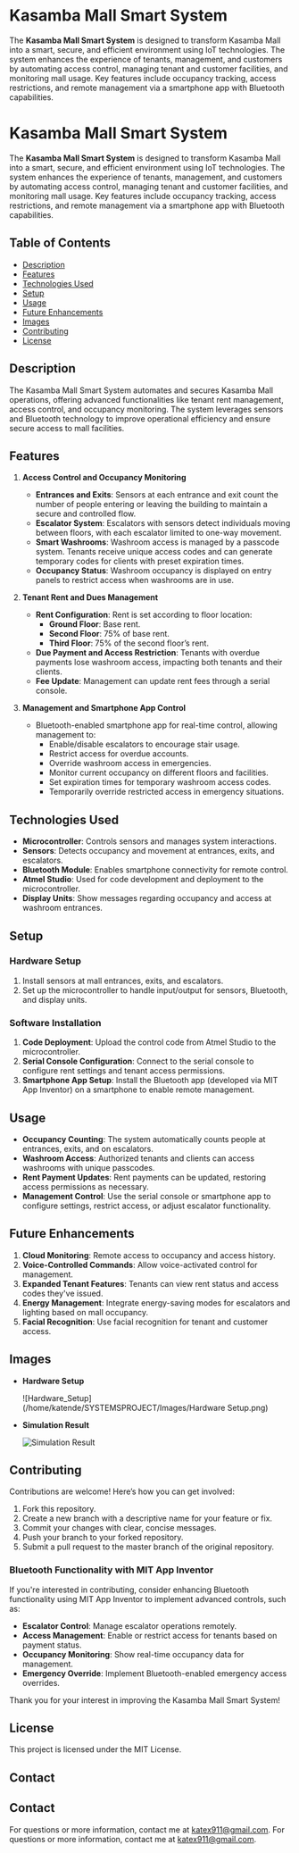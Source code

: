 # Kasamba Mall Smart System

The **Kasamba Mall Smart System** is designed to transform Kasamba Mall into a smart, secure, and efficient environment using IoT technologies. The system enhances the experience of tenants, management, and customers by automating access control, managing tenant and customer facilities, and monitoring mall usage. Key features include occupancy tracking, access restrictions, and remote management via a smartphone app with Bluetooth capabilities.

# Kasamba Mall Smart System

The **Kasamba Mall Smart System** is designed to transform Kasamba Mall into a smart, secure, and efficient environment using IoT technologies. The system enhances the experience of tenants, management, and customers by automating access control, managing tenant and customer facilities, and monitoring mall usage. Key features include occupancy tracking, access restrictions, and remote management via a smartphone app with Bluetooth capabilities.

## Table of Contents

- [Description](#description)
- [Features](#features)
- [Technologies Used](#technologies-used)
- [Setup](#setup)
- [Usage](#usage)
- [Future Enhancements](#future-enhancements)
- [Images](#images)
- [Contributing](#contributing)
- [License](#license)

## Description

The Kasamba Mall Smart System automates and secures Kasamba Mall operations, offering advanced functionalities like tenant rent management, access control, and occupancy monitoring. The system leverages sensors and Bluetooth technology to improve operational efficiency and ensure secure access to mall facilities.

## Features

1. **Access Control and Occupancy Monitoring**

   - **Entrances and Exits**: Sensors at each entrance and exit count the number of people entering or leaving the building to maintain a secure and controlled flow.
   - **Escalator System**: Escalators with sensors detect individuals moving between floors, with each escalator limited to one-way movement.
   - **Smart Washrooms**: Washroom access is managed by a passcode system. Tenants receive unique access codes and can generate temporary codes for clients with preset expiration times.
   - **Occupancy Status**: Washroom occupancy is displayed on entry panels to restrict access when washrooms are in use.

2. **Tenant Rent and Dues Management**

   - **Rent Configuration**: Rent is set according to floor location:
     - **Ground Floor**: Base rent.
     - **Second Floor**: 75% of base rent.
     - **Third Floor**: 75% of the second floor’s rent.
   - **Due Payment and Access Restriction**: Tenants with overdue payments lose washroom access, impacting both tenants and their clients.
   - **Fee Update**: Management can update rent fees through a serial console.

3. **Management and Smartphone App Control**
   - Bluetooth-enabled smartphone app for real-time control, allowing management to:
     - Enable/disable escalators to encourage stair usage.
     - Restrict access for overdue accounts.
     - Override washroom access in emergencies.
     - Monitor current occupancy on different floors and facilities.
     - Set expiration times for temporary washroom access codes.
     - Temporarily override restricted access in emergency situations.

## Technologies Used

- **Microcontroller**: Controls sensors and manages system interactions.
- **Sensors**: Detects occupancy and movement at entrances, exits, and escalators.
- **Bluetooth Module**: Enables smartphone connectivity for remote control.
- **Atmel Studio**: Used for code development and deployment to the microcontroller.
- **Display Units**: Show messages regarding occupancy and access at washroom entrances.

## Setup

### Hardware Setup

1. Install sensors at mall entrances, exits, and escalators.
2. Set up the microcontroller to handle input/output for sensors, Bluetooth, and display units.

### Software Installation

1. **Code Deployment**: Upload the control code from Atmel Studio to the microcontroller.
2. **Serial Console Configuration**: Connect to the serial console to configure rent settings and tenant access permissions.
3. **Smartphone App Setup**: Install the Bluetooth app (developed via MIT App Inventor) on a smartphone to enable remote management.

## Usage

- **Occupancy Counting**: The system automatically counts people at entrances, exits, and on escalators.
- **Washroom Access**: Authorized tenants and clients can access washrooms with unique passcodes.
- **Rent Payment Updates**: Rent payments can be updated, restoring access permissions as necessary.
- **Management Control**: Use the serial console or smartphone app to configure settings, restrict access, or adjust escalator functionality.

## Future Enhancements

1. **Cloud Monitoring**: Remote access to occupancy and access history.
2. **Voice-Controlled Commands**: Allow voice-activated control for management.
3. **Expanded Tenant Features**: Tenants can view rent status and access codes they've issued.
4. **Energy Management**: Integrate energy-saving modes for escalators and lighting based on mall occupancy.
5. **Facial Recognition**: Use facial recognition for tenant and customer access.

## Images

- **Hardware Setup**

  ![Hardware_Setup](/home/katende/SYSTEMSPROJECT/Images/Hardware Setup.png)

- **Simulation Result**

  ![Simulation Result](/home/katende/SYSTEMSPROJECT/Images/Simulation_Result.png)

## Contributing

Contributions are welcome! Here’s how you can get involved:

1. Fork this repository.
2. Create a new branch with a descriptive name for your feature or fix.
3. Commit your changes with clear, concise messages.
4. Push your branch to your forked repository.
5. Submit a pull request to the master branch of the original repository.

### Bluetooth Functionality with MIT App Inventor

If you're interested in contributing, consider enhancing Bluetooth functionality using MIT App Inventor to implement advanced controls, such as:

- **Escalator Control**: Manage escalator operations remotely.
- **Access Management**: Enable or restrict access for tenants based on payment status.
- **Occupancy Monitoring**: Show real-time occupancy data for management.
- **Emergency Override**: Implement Bluetooth-enabled emergency access overrides.

Thank you for your interest in improving the Kasamba Mall Smart System!

## License

This project is licensed under the MIT License.

## Contact

## Contact

For questions or more information, contact me at [katex911@gmail.com](mailto:katex911@gmail.com).
For questions or more information, contact me at [katex911@gmail.com](mailto:katex911@gmail.com).

